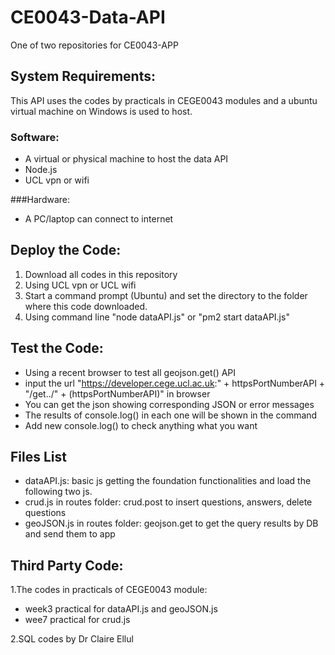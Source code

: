 # CE0043-Data-API
One of two repositories for CE0043-APP

## System Requirements:
This API uses the codes by practicals in CEGE0043 modules and a ubuntu virtual machine 
on Windows is used to host.

### Software:
- A virtual or physical machine to host the data API
- Node.js
- UCL vpn or wifi

###Hardware:
- A PC/laptop can connect to internet

## Deploy the Code:
1. Download all codes in this repository
2. Using UCL vpn or UCL wifi
3. Start a command prompt (Ubuntu) and set the directory to the folder where this code downloaded.
4. Using command line "node dataAPI.js" or "pm2 start dataAPI.js"

## Test the Code:
- Using a recent browser to test all geojson.get() API
- input the url "https://developer.cege.ucl.ac.uk:" + httpsPortNumberAPI + "/get../" + (httpsPortNumberAPI)" in browser
- You can get the json showing corresponding JSON or error messages
- The results of console.log() in each one will be shown in the command
- Add new console.log() to check anything what you want

## Files List
- dataAPI.js: basic js getting the foundation functionalities and load the following two js.
- crud.js in routes folder: crud.post to insert questions, answers, delete questions
- geoJSON.js in routes folder: geojson.get to get the query results by DB and send them to app

## Third Party Code:
1.The codes in practicals of CEGE0043 module:
- week3 practical for dataAPI.js and geoJSON.js
- wee7 practical for crud.js

2.SQL codes by Dr Claire Ellul
